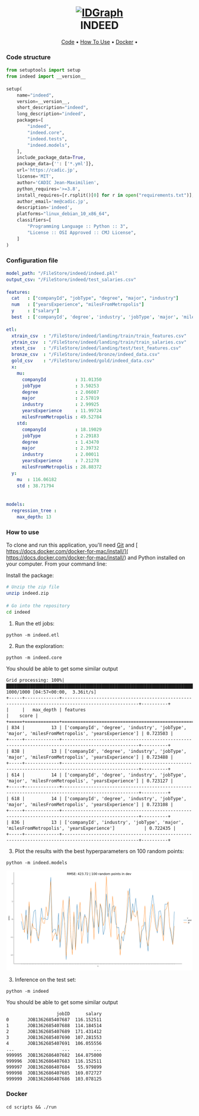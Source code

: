 
<h1 align="center">
  <br>
  <a href="https://drive.google.com/uc?id=1G7-wQtubqNCrpKrLkQrs4NSSxqmb13U2"><img src="https://drive.google.com/uc?id=1G7-wQtubqNCrpKrLkQrs4NSSxqmb13U2" alt="IDGraph" width="200"></a>
  <br>
  INDEED
  <br>
</h1>

<p align="center">
  <a href="#code-structure">Code</a> •
  <a href="#how-to-use">How To Use</a> •
  <a href="#docker">Docker</a> •

[comment]: <> (  <a href="#notebook">Notebook </a> •)
</p>


### Code structure
```python
from setuptools import setup
from indeed import __version__

setup(
    name="indeed",
    version=__version__,
    short_description="indeed",
    long_description="indeed",
    packages=[
        "indeed",
        "indeed.core",
        "indeed.tests",
        "indeed.models",
    ],
    include_package_data=True,
    package_data={'': ['*.yml']},
    url='https://cadic.jp',
    license='MIT',
    author='CADIC Jean-Maximilien',
    python_requires='>=3.8',
    install_requires=[r.rsplit()[0] for r in open("requirements.txt")],
    author_email='me@cadic.jp',
    description='indeed',
    platforms="linux_debian_10_x86_64",
    classifiers=[
        "Programming Language :: Python :: 3",
        "License :: OSI Approved :: CMJ License",
    ]
)

```
### Configuration file
```yaml
model_path: "/FileStore/indeed/indeed.pkl"
output_csv: "/FileStore/indeed/test_salaries.csv"

features:
  cat   : ["companyId", "jobType", "degree", "major", "industry"]
  num   : ["yearsExperience", "milesFromMetropolis"]
  y     : ["salary"]
  best  : ['companyId', 'degree', 'industry', 'jobType', 'major', 'milesFromMetropolis', 'yearsExperience']

etl:
  xtrain_csv  : "/FileStore/indeed/landing/train/train_features.csv"
  ytrain_csv  : "/FileStore/indeed/landing/train/train_salaries.csv"
  xtest_csv   : "/FileStore/indeed/landing/test/test_features.csv"
  bronze_csv  : "/FileStore/indeed/bronze/indeed_data.csv"
  gold_csv    : "/FileStore/indeed/gold/indeed_data.csv"
  x:
    mu:
      companyId           : 31.01350
      jobType             : 3.50253
      degree              : 2.06087
      major               : 2.57819
      industry            : 2.99925
      yearsExperience     : 11.99724
      milesFromMetropolis : 49.52784
    std:
      companyId           : 18.19029
      jobType             : 2.29183
      degree              : 1.43470
      major               : 2.39732
      industry            : 2.00011
      yearsExperience     : 7.21278
      milesFromMetropolis : 28.88372
  y:
    mu  : 116.06182
    std : 38.71794


models:
  regression_tree :
    max_depth: 13
```

### How to use
To clone and run this application, you'll need [Git](https://git-scm.com) and [ https://docs.docker.com/docker-for-mac/install/]( https://docs.docker.com/docker-for-mac/install/) and Python installed on your computer. 
From your command line:

Install the package:
```bash
# Unzip the zip file
unzip indeed.zip

# Go into the repository
cd indeed
```

1. Run the etl jobs:
```shell
python -m indeed.etl
```


2. Run the exploration:
```shell
python -m indeed.core
```

You should be able to get some similar output
```shell
Grid processing: 100%|███████████████████████████████████████████████████████████████████████████████████████████████████████████████████| 1000/1000 [04:57<00:00,  3.36it/s]
+-----+-------------+---------------------------------------------------------------------------------------------------+----------+
|     |   max_depth | features                                                                                          |    score |
+=====+=============+===================================================================================================+==========+
| 834 |          13 | ['companyId', 'degree', 'industry', 'jobType', 'major', 'milesFromMetropolis', 'yearsExperience'] | 0.723503 |
+-----+-------------+---------------------------------------------------------------------------------------------------+----------+
| 838 |          13 | ['companyId', 'degree', 'industry', 'jobType', 'major', 'milesFromMetropolis', 'yearsExperience'] | 0.723488 |
+-----+-------------+---------------------------------------------------------------------------------------------------+----------+
| 614 |          14 | ['companyId', 'degree', 'industry', 'jobType', 'major', 'milesFromMetropolis', 'yearsExperience'] | 0.723127 |
+-----+-------------+---------------------------------------------------------------------------------------------------+----------+
| 618 |          14 | ['companyId', 'degree', 'industry', 'jobType', 'major', 'milesFromMetropolis', 'yearsExperience'] | 0.723108 |
+-----+-------------+---------------------------------------------------------------------------------------------------+----------+
| 836 |          13 | ['companyId', 'industry', 'jobType', 'major', 'milesFromMetropolis', 'yearsExperience']           | 0.722435 |
+-----+-------------+---------------------------------------------------------------------------------------------------+----------+

```

3. Plot the results with the best hyperparameters on 100 random points:
```shell
python -m indeed.models
```
![Figure 1-1](imgs/figure.png)

3. Inference on the test set:
```shell
python -m indeed
```

You should be able to get some similar output
```shell
                   jobID      salary
0       JOB1362685407687  116.152511
1       JOB1362685407688  114.184514
2       JOB1362685407689  171.431412
3       JOB1362685407690  107.281553
4       JOB1362685407691  106.055556
...                  ...         ...
999995  JOB1362686407682  164.875000
999996  JOB1362686407683  116.152511
999997  JOB1362686407684   55.979899
999998  JOB1362686407685  169.072727
999999  JOB1362686407686  103.078125

```

### Docker
```shell
cd scripts && ./run
```
